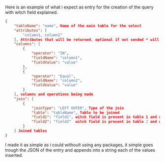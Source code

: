 
Here is an example of what i expect as entry for the creation of the query with witch field explained.
```json
{
    "tableName": "name", Name of the main table for the select
    "attributes": [
        "column1, column2"
    ], Attributes that will be returned, optional if not sended * will be inserted
    "columns": [
        {
            "operator": "IN",
            "fieldName": "column1",
            "fieldValue": "value"
        },
        {
            "operator": "Equal",
            "fieldName": "column2",
            "fieldValue": "value"
        }
    ], columns and operations being made
    "join": [
        {
            "joinType": "LEFT OUTER", Type of the join
            "table": "tableName", Table to be joined
            "field1": "field1", witch field is present in table 1 and will be compared
            "field2": "field2"  witch field is present in table 2 and will be compared
        }
    ] Joined tables
}
```
I made it as simple as i could withoult using any packages, it simple goes trough the JSON of the entry and appends into a string each of the values inserted.
